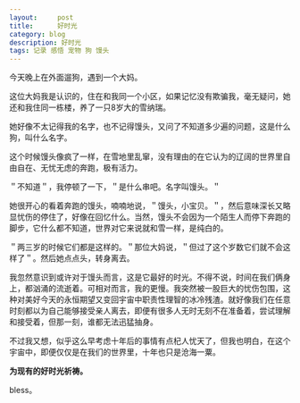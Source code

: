 ```yaml
---
layout:     post
title:      好时光
category: blog
description: 好时光
tags: 记录 感悟 宠物 狗 馒头
---
```

今天晚上在外面遛狗，遇到一个大妈。

这位大妈我是认识的，住在和我同一个小区，如果记忆没有欺骗我，毫无疑问，她还和我住同一栋楼，养了一只8岁大的雪纳瑞。

她好像不太记得我的名字，也不记得馒头，又问了不知道多少遍的问题，这是什么狗，叫什么名字。

这个时候馒头像疯了一样，在雪地里乱窜，没有理由的在它认为的辽阔的世界里自由自在、无忧无虑的奔跑，极有活力。

＂不知道＂，我停顿了一下，＂是什么串吧。名字叫馒头。＂

她很开心的看着奔跑的馒头，喃喃地说，＂馒头，小宝贝。＂，然后意味深长又略显忧伤的停住了，好像在回忆什么。当然，馒头不会因为一个陌生人而停下奔跑的脚步，它什么都不知道，世界对它来说就和雪一样，是纯白的。

＂两三岁的时候它们都是这样的。＂那位大妈说，＂但过了这个岁数它们就不会这样了＂。然后她点点头，转身离去。

我忽然意识到或许对于馒头而言，这是它最好的时光。不得不说，时间在我们俩身上，都汹涌的流逝着。可相对而言，我的更慢。我突然被一股巨大的忧伤包围，这种对美好今天的永恒期望又变回宇宙中职责性理智的冰冷残渣。就好像我们在任意时刻都以为自己能够接受亲人离去，即便有很多人无时无刻不在准备着，尝试理解和接受着，但那一刻，谁都无法迅猛抽身。

不过我又想，似乎这么早考虑十年后的事情有点杞人忧天了，但我也明白，在这个宇宙中，即便仅仅是在我们的世界里，十年也只是沧海一粟。

**为现有的好时光祈祷。**

bless。

